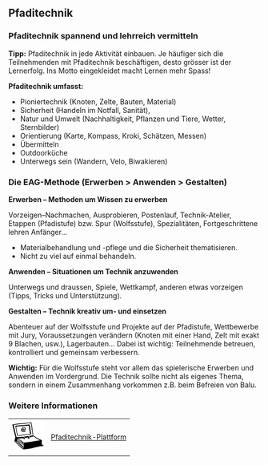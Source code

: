 Pfaditechnik
----

### Pfaditechnik spannend und lehrreich vermitteln

**Tipp:** Pfaditechnik in jede Aktivität einbauen. Je häufiger sich die Teilnehmenden mit Pfaditechnik beschäftigen, desto grösser ist der Lernerfolg. Ins Motto eingekleidet macht Lernen mehr Spass!

**Pfaditechnik umfasst:**

- Pioniertechnik (Knoten, Zelte, Bauten, Material)
- Sicherheit (Handeln im Notfall, Sanität),
- Natur und Umwelt (Nachhaltigkeit, Pflanzen und Tiere, Wetter, Sternbilder)
- Orientierung (Karte, Kompass, Kroki, Schätzen, Messen)
- Übermitteln
- Outdoorküche
- Unterwegs sein (Wandern, Velo, Biwakieren)

### Die EAG-Methode (Erwerben > Anwenden > Gestalten)

**Erwerben – Methoden um Wissen zu erwerben**

Vorzeigen–Nachmachen, Ausprobieren, Postenlauf, Technik-Atelier, Etappen (Pfadistufe) bzw. Spur (Wolfsstufe), Spezialitäten, Fortgeschrittene lehren Anfänger...

- Materialbehandlung und -pflege und die Sicherheit thematisieren.
- Nicht zu viel auf einmal behandeln.

**Anwenden – Situationen um Technik anzuwenden**

Unterwegs und draussen, Spiele, Wettkampf, anderen etwas vorzeigen (Tipps, Tricks und Unterstützung).

**Gestalten – Technik kreativ um- und einsetzen**

Abenteuer auf der Wolfsstufe und Projekte auf der Pfadistufe, Wettbewerbe mit Jury, Voraussetzungen verändern (Knoten mit einer Hand, Zelt mit exakt 9 Blachen, usw.), Lagerbauten...
Dabei ist wichtig: Teilnehmende betreuen, kontrolliert und gemeinsam verbessern.

**Wichtig:** Für die Wolfsstufe steht vor allem das spielerische Erwerben und Anwenden im Vordergrund. Die Technik sollte nicht als eigenes Thema, sondern in einem Zusammenhang vorkommen z.B. beim Befreien von Balu.





### Weitere Informationen
| | |
|---|---|
| ![](images/piktos/www.png) | [Pfaditechnik-Plattform][1] |

[1]: http://pfaditechnik.pbs.ch